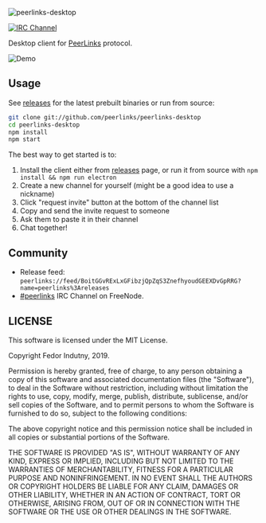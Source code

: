 ![peerlinks-desktop](https://raw.githubusercontent.com/peerlinks/peerlinks-desktop/master/Artwork/banner-slim-desktop-1280x320.png)

[![IRC Channel](https://img.shields.io/badge/IRC-%23peerlinks-1e72ff.svg?style=flat)][comm-irc]

Desktop client for [PeerLinks][] protocol.

![Demo](https://raw.githubusercontent.com/peerlinks/peerlinks-desktop/master/Artwork/desktop-demo.gif)

## Usage

See [releases][] for the latest prebuilt binaries or run from source:
```sh
git clone git://github.com/peerlinks/peerlinks-desktop
cd peerlinks-desktop
npm install
npm start
```

The best way to get started is to:
1. Install the client either from [releases][] page, or run it from source
with `npm install && npm run electron`
2. Create a new channel for yourself (might be a good idea to use a nickname)
3. Click "request invite" button at the bottom of the channel list
4. Copy and send the invite request to someone
5. Ask them to paste it in their channel
6. Chat together!

## Community

* Release feed: `peerlinks://feed/BoitGGvRExLxGFibzjQpZqS3ZnefhyoudGEEXDvGpRRG?name=peerlinks%3Areleases`
* [#peerlinks][comm-irc] IRC Channel on FreeNode.

## LICENSE

This software is licensed under the MIT License.

Copyright Fedor Indutny, 2019.

Permission is hereby granted, free of charge, to any person obtaining a
copy of this software and associated documentation files (the
"Software"), to deal in the Software without restriction, including
without limitation the rights to use, copy, modify, merge, publish,
distribute, sublicense, and/or sell copies of the Software, and to permit
persons to whom the Software is furnished to do so, subject to the
following conditions:

The above copyright notice and this permission notice shall be included
in all copies or substantial portions of the Software.

THE SOFTWARE IS PROVIDED "AS IS", WITHOUT WARRANTY OF ANY KIND, EXPRESS
OR IMPLIED, INCLUDING BUT NOT LIMITED TO THE WARRANTIES OF
MERCHANTABILITY, FITNESS FOR A PARTICULAR PURPOSE AND NONINFRINGEMENT. IN
NO EVENT SHALL THE AUTHORS OR COPYRIGHT HOLDERS BE LIABLE FOR ANY CLAIM,
DAMAGES OR OTHER LIABILITY, WHETHER IN AN ACTION OF CONTRACT, TORT OR
OTHERWISE, ARISING FROM, OUT OF OR IN CONNECTION WITH THE SOFTWARE OR THE
USE OR OTHER DEALINGS IN THE SOFTWARE.

[peerlinks]: https://github.com/peerlinks/peerlinks
[releases]: https://github.com/peerlinks/peerlinks-desktop/releases
[comm-irc]: https://www.irccloud.com/invite?channel=%23peerlinks&hostname=irc.freenode.net&port=6697&ssl=1
